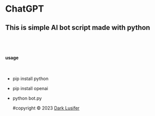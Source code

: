 # ChatGPT
<h2> This is simple AI bot script made with python <h2> <br>
<h4> usage </h4><br>

- pip install python <br>
- pip install openai <br>
- python bot.py <br>
  
  <p> #copyright © 2023 <a href="https://t.me/about_DarkLusifer"> Dark Lusifer </a> </p>
